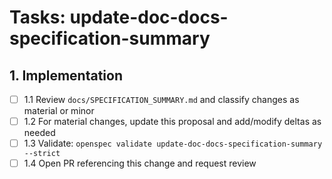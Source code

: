 # Tasks: update-doc-docs-specification-summary

## 1. Implementation

- [ ] 1.1 Review `docs/SPECIFICATION_SUMMARY.md` and classify changes as material or minor
- [ ] 1.2 For material changes, update this proposal and add/modify deltas as needed
- [ ] 1.3 Validate: `openspec validate update-doc-docs-specification-summary --strict`
- [ ] 1.4 Open PR referencing this change and request review
